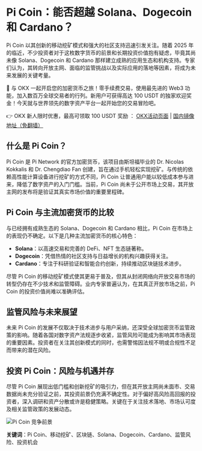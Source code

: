 # Pi Coin：能否超越 Solana、Dogecoin 和 Cardano？

Pi Coin 以其创新的移动挖矿模式和强大的社区支持迅速引发关注。随着 2025 年的临近，不少投资者对于这枚数字货币的前景和长期投资价值抱有疑虑，毕竟其尚未像 Solana、Dogecoin 和 Cardano 那样建立成熟的应用生态和机构支持。专家们认为，其转向开放主网、面临的监管挑战以及实际应用的落地等因素，将成为未来发展的关键考量。

🚀 与 OKX 一起开启您的加密货币之旅！零手续费交易，使用最先进的 Web3 功能，加入数百万全球交易者的行列。新用户可获得高达 100 USDT 的独家欢迎奖金！今天就与世界领先的数字资产平台一起开始您的交易冒险吧。

👉 OKX 新人限时优惠，最高可领取 100 USDT 奖励 ： [OKX活动页面](https://bit.ly/OKXe) | [国内镜像地址（免翻墙）](https://bit.ly/okX)

## 什么是 Pi Coin？

Pi Coin 是 Pi Network 的官方加密货币，该项目由斯坦福毕业的 Dr. Nicolas Kokkalis 和 Dr. Chengdiao Fan 创建，旨在通过手机轻松实现挖矿。与传统的依赖高性能计算设备进行挖矿的方式不同，Pi Coin 让普通用户能以较低成本参与进来，降低了数字资产的入门门槛。当前，Pi Coin 尚未于公开市场上交易，其开放主网的发布将是验证其真实市场价值的重要里程碑。

## Pi Coin 与主流加密货币的比较

与已经拥有成熟生态的 Solana、Dogecoin 和 Cardano 相比，Pi Coin 在市场上的表现仍不确定。以下是几种主流加密货币的核心特色：
- **Solana**：以高速交易和完善的 DeFi、NFT 生态链著称。
- **Dogecoin**：凭借热情的社区支持与日益增长的机构兴趣获得关注。
- **Cardano**：专注于科研验证和智能合约创新，持续推动区块链技术进步。

尽管 Pi Coin 的移动挖矿模式使其更易于普及，但其从封闭网络向开放交易市场的转型仍存在不少技术和监管障碍。业内专家普遍认为，在其真正开放市场之前，Pi Coin 的投资价值尚难以准确评估。

## 监管风险与未来展望

未来 Pi Coin 的发展不仅取决于技术进步与用户采纳，还深受全球加密货币监管政策的影响。随着各国对数字资产法规逐步收紧，监管风险可能成为影响其市场表现的重要因素。投资者在关注其创新模式的同时，也需警惕因法规不明或合规性不足而带来的潜在风险。

## 投资 Pi Coin：风险与机遇并存

尽管 Pi Coin 展现出低门槛和创新挖矿的吸引力，但在其开放主网尚未面市、交易数据尚未充分验证之前，其投资前景仍充满不确定性。对于偏好高风险高回报的投资者，深入调研和资产分散或许是稳健策略。关键在于关注技术落地、市场认可度及相关监管政策的发展动态。

![Pi Coin 竞争前景](https://www.jmhbdh.com/wp-content/img/929786657.webp)

**关键词**：Pi Coin、移动挖矿、区块链、Solana、Dogecoin、Cardano、监管风险、投资机会